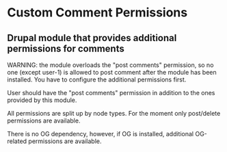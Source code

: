 
# Custom Comment Permissions

## Drupal module that provides additional permissions for comments

WARNING: the module overloads the "post comments" permission, so no one (except
user-1) is allowed to post comment after the module has been installed. You have
to configure the additional permissions first.

User should have the "post comments" permission in addition to the ones provided
by this module.

All permissions are split up by node types. For the moment only post/delete
permissions are available.

There is no OG dependency, however, if OG is installed, additional OG-related
permissions are available.
